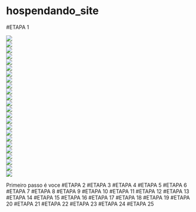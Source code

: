 # hospendando_site

#ETAPA 1
<div align="left">
  <img src="https://github.com/WenkerI/hospendando_site/blob/main/1.png"\>
</div>
<div align="left">
  <img src="https://github.com/WenkerI/hospendando_site/blob/main/2.png"\>
</div>
<div align="left">
  <img src="https://github.com/WenkerI/hospendando_site/blob/main/3.png"\>
</div>
<div align="left">
  <img src="https://github.com/WenkerI/hospendando_site/blob/main/4.png"\>
</div>
<div align="left">
  <img src="https://github.com/WenkerI/hospendando_site/blob/main/5.png"\>
</div>
<div align="left">
  <img src="https://github.com/WenkerI/hospendando_site/blob/main/6.png"\>
</div>
<div align="left">
  <img src="https://github.com/WenkerI/hospendando_site/blob/main/7.png"\>
</div>
<div align="left">
  <img src="https://github.com/WenkerI/hospendando_site/blob/main/8.png"\>
</div>
<div align="left">
  <img src="https://github.com/WenkerI/hospendando_site/blob/main/9.png"\>
</div>
<div align="left">
  <img src="https://github.com/WenkerI/hospendando_site/blob/main/10.png"\>
</div>
<div align="left">
  <img src="https://github.com/WenkerI/hospendando_site/blob/main/11.png"\>
</div>
<div align="left">
  <img src="https://github.com/WenkerI/hospendando_site/blob/main/12.png"\>
</div>
<div align="left">
  <img src="https://github.com/WenkerI/hospendando_site/blob/main/13.png"\>
</div>
<div align="left">
  <img src="https://github.com/WenkerI/hospendando_site/blob/main/14.png"\>
</div>
<div align="left">
  <img src="https://github.com/WenkerI/hospendando_site/blob/main/15.png"\>
</div>
<div align="left">
  <img src="https://github.com/WenkerI/hospendando_site/blob/main/16.png"\>
</div>
<div align="left">
  <img src="https://github.com/WenkerI/hospendando_site/blob/main/17.png"\>
</div>
<div align="left">
  <img src="https://github.com/WenkerI/hospendando_site/blob/main/18.png"\>
</div>
<div align="left">
  <img src="https://github.com/WenkerI/hospendando_site/blob/main/19.png"\>
</div>
<div align="left">
  <img src="https://github.com/WenkerI/hospendando_site/blob/main/20.png"\>
</div>
<div align="left">
  <img src="https://github.com/WenkerI/hospendando_site/blob/main/21.png"\>
</div>
<div align="left">
  <img src="https://github.com/WenkerI/hospendando_site/blob/main/22.png"\>
</div>
<div align="left">
  <img src="https://github.com/WenkerI/hospendando_site/blob/main/23.png"\>
</div>
<div align="left">
  <img src="https://github.com/WenkerI/hospendando_site/blob/main/24.png"\>
</div>

Primeiro passo é voce 
#ETAPA 2
#ETAPA 3
#ETAPA 4
#ETAPA 5
#ETAPA 6
#ETAPA 7
#ETAPA 8
#ETAPA 9
#ETAPA 10
#ETAPA 11
#ETAPA 12
#ETAPA 13
#ETAPA 14
#ETAPA 15
#ETAPA 16
#ETAPA 17
#ETAPA 18
#ETAPA 19
#ETAPA 20
#ETAPA 21
#ETAPA 22
#ETAPA 23
#ETAPA 24
#ETAPA 25
